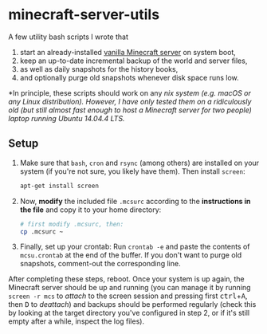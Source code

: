 # minecraft-server-utils

A few utility bash scripts I wrote that

1. start an already-installed [vanilla Minecraft server](https://minecraft.net/en/download/server) on system boot,
2. keep an up-to-date incremental backup of the world and server files,
3. as well as daily snapshots for the history books,
4. and optionally purge old snapshots whenever disk space runs low.

*In principle, these scripts should work on any *nix system (e.g. macOS or any Linux distribution). However, I have only tested them on a ridiculously old (but still almost fast enough to host a Minecraft server for two people) laptop running Ubuntu 14.04.4 LTS.*

## Setup

1. Make sure that `bash`, `cron` and `rsync` (among others) are installed on your system (if you're not sure, you likely have them). Then install `screen`:

    ```bash
    apt-get install screen
    ```

2. Now, **modify** the included file `.mcsurc` according to the **instructions in the file** and copy it to your home directory:

    ```bash
    # first modify .mcsurc, then:
    cp .mcsurc ~
    ```

3. Finally, set up your crontab: Run `crontab -e` and paste the contents of `mcsu.crontab` at the end of the buffer. If you don't want to purge old snapshots, comment-out the corresponding line.

After completing these steps, reboot. Once your system is up again, the Minecraft server should be up and running (you can manage it by running `screen -r mcs` to *attach* to the screen session and pressing first <kbd>ctrl</kbd>+<kbd>A</kbd>, then <kbd>D</kbd> to *deattach*) and backups should be performed regularly (check this by looking at the target directory you've configured in step 2, or if it's still empty after a while, inspect the log files).
